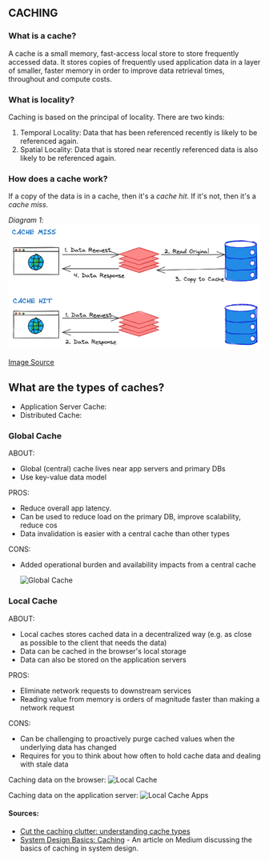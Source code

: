 ## CACHING

### What is a cache? 
A cache is a small memory, fast-access local store to store frequently accessed data. It stores copies of frequently used application data in a layer of smaller, faster memory in order to improve data retrieval times, throughout and compute costs.

### What is locality?
Caching is based on the principal of locality. There are two kinds: 
1. Temporal Locality: Data that has been referenced recently is likely to be referenced again. 
2. Spatial Locality: Data that is stored near recently referenced data is also likely to be referenced again.  

### How does a cache work? 
If a copy of the data is in a cache, then it's a *cache hit*. If it's not, then it's a *cache miss*.

_Diagram 1_:
![Cache Miss and Hit](../../img/cache_miss_hit.png)

[Image Source](https://medium.com/geekculture/system-design-basics-caching-46b1614915f8)

## What are the types of caches?
* Application Server Cache:
* Distributed Cache:

### Global Cache
ABOUT:
- Global (central) cache lives near app servers and primary DBs
- Use key-value data model

 PROS:
 - Reduce overall app latency. 
 - Can be used to reduce load on the primary DB, improve scalability, reduce cos
 - Data invalidation is easier with a central cache than other types

CONS:
- Added operational burden and availability impacts from a central cache 

  ![Global Cache](https://assets-global.website-files.com/628fadb065a50abf13a11485/631b41dbf8115f0d8195823d_Types%20of%20Caches%20whitepaper%20-%20Central%20Cache.jpeg)

### Local Cache
ABOUT: 
- Local caches stores cached data in a decentralized way (e.g. as close as possible to the client that needs the data)
- Data can be cached in the browser's local storage
- Data can also be stored on the application servers

PROS:
- Eliminate network requests to downstream services
- Reading value from memory is orders of magnitude faster than making a network request

CONS:
- Can be challenging to proactively purge cached values when the underlying data has changed
- Requires for you to think about how often to hold cache data and dealing with stale data


Caching data on the browser:
![Local Cache](https://assets-global.website-files.com/628fadb065a50abf13a11485/631b420197042d2eb5c0d0bd_Types%20of%20Caches%20whitepaper%20-%20Local%20Storage.jpeg)

Caching data on the application server:
![Local Cache Apps](https://assets-global.website-files.com/628fadb065a50abf13a11485/631b41f1a5c7ff01eaf6c2be_Types%20of%20Caches%20whitepaper%20-%20Local%20app%20cache.jpeg)

#### Sources:
- [Cut the caching clutter: understanding cache types](https://www.gomomento.com/blog/cut-the-caching-clutter-understanding-cache-types)
- [System Design Basics: Caching](https://medium.com/geekculture/system-design-basics-caching-46b1614915f8) - An article on Medium discussing the basics of caching in system design.
